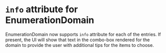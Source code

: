 # `info` attribute for EnumerationDomain

EnumerationDomain now supports `info` attribute for each of the entries.
If present, the UI will show that text in the combo-box rendered for
the domain to provide the user with additional tips for the items to choose.
